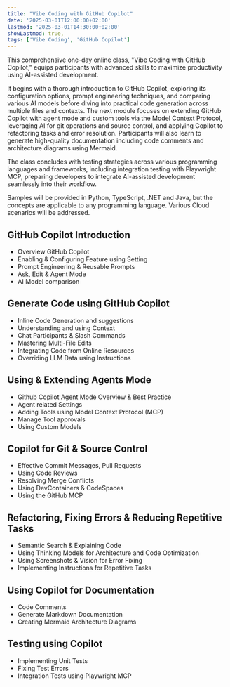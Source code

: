 ```yaml
---
title: "Vibe Coding with GitHub Copilot"
date: '2025-03-01T12:00:00+02:00'
lastmod: '2025-03-01T14:30:00+02:00'
showLastmod: true,
tags: ['Vibe Coding', 'GitHub Copilot']
---
```


This comprehensive one-day online class, "Vibe Coding with GitHub Copilot," equips participants with advanced skills to maximize productivity using AI-assisted development.

It begins with a thorough introduction to GitHub Copilot, exploring its configuration options, prompt engineering techniques, and comparing various AI models before diving into practical code generation across multiple files and contexts. The next module focuses on extending GitHub Copilot with agent mode and custom tools via the Model Context Protocol, leveraging AI for git operations and source control, and applying Copilot to refactoring tasks and error resolution. Participants will also learn to generate high-quality documentation including code comments and architecture diagrams using Mermaid.

The class concludes with testing strategies across various programming languages and frameworks, including integration testing with Playwright MCP, preparing developers to integrate AI-assisted development seamlessly into their workflow.

Samples will be provided in Python, TypeScript, .NET and Java, but the concepts are applicable to any programming language. Various Cloud scenarios will be addressed.

## GitHub Copilot Introduction​

- Overview GitHub Copilot
- Enabling & Configuring Feature using Setting
- Prompt Engineering & Reusable Prompts
- Ask, Edit & Agent Mode
- AI Model comparison

## Generate Code using GitHub Copilot​

- Inline Code Generation and suggestions
- Understanding and using Context
- Chat Participants & Slash Commands
- Mastering Multi-File Edits
- Integrating Code from Online Resources
- Overriding LLM Data using Instructions

## Using & Extending Agents Mode

- Github Copilot Agent Mode Overview & Best Practice
- Agent related Settings
- Adding Tools using Model Context Protocol (MCP)
- Manage Tool approvals
- Using Custom Models

## Copilot for Git & Source Control​

- Effective Commit Messages, Pull Requests
- Using Code Reviews
- Resolving Merge Conflicts
- Using DevContainers & CodeSpaces
- Using the GitHub MCP

## Refactoring, Fixing Errors ​& Reducing Repetitive Tasks​

- Semantic Search & Explaining Code
- Using Thinking Models for Architecture and Code Optimization
- Using Screenshots & Vision for Error Fixing
- Implementing Instructions for Repetitive Tasks

## Using Copilot for Documentation​

- Code Comments
- Generate Markdown Documentation
- Creating Mermaid Architecture Diagrams

## Testing using Copilot​

- Implementing Unit Tests
- Fixing Test Errors
- Integration Tests using Playwright MCP
